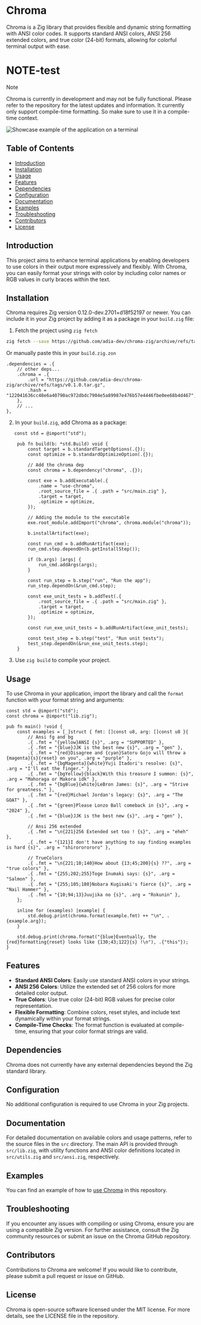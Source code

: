 # Chroma

Chroma is a Zig library that provides flexible and dynamic string formatting with ANSI color codes. It supports standard ANSI colors, ANSI 256 extended colors, and true color (24-bit) formats, allowing for colorful terminal output with ease.

# NOTE-test

> [!NOTE]
> Chroma is currently in development and may not be fully functional. Please refer to the repository for the latest updates and information. It currently only support compile-time formatting. So make sure to use it in a compile-time context.

![Showcase example of the application on a terminal](./assets/chroma.png)

## Table of Contents

- [Introduction](#introduction)
- [Installation](#installation)
- [Usage](#usage)
- [Features](#features)
- [Dependencies](#dependencies)
- [Configuration](#configuration)
- [Documentation](#documentation)
- [Examples](#examples)
- [Troubleshooting](#troubleshooting)
- [Contributors](#contributors)
- [License](#license)

## Introduction

This project aims to enhance terminal applications by enabling developers to use colors in their output more expressively and flexibly. With Chroma, you can easily format your strings with color by including color names or RGB values in curly braces within the text.

## Installation

Chroma requires Zig version 0.12.0-dev.2701+d18f52197 or newer. You can include it in your Zig project by adding it as a package in your `build.zig` file:

1. Fetch the project using `zig fetch`

```bash
zig fetch --save https://github.com/adia-dev/chroma-zig/archive/refs/tags/v0.1.0.tar.gz
```

Or manually paste this in your `build.zig.zon`

```zig
.dependencies = .{
    // other deps...
    .chroma = .{
        .url = "https://github.com/adia-dev/chroma-zig/archive/refs/tags/v0.1.0.tar.gz",
        .hash = "122041636cc48e6a40790ac972dbdc7904e5a89987e476b57e4446fbe0ee68b4d467",
    },
    // ...
},
```

2. In your `build.zig`, add Chroma as a package:

```zig
   const std = @import("std");

    pub fn build(b: *std.Build) void {
        const target = b.standardTargetOptions(.{});
        const optimize = b.standardOptimizeOption(.{});

        // Add the chroma dep
        const chroma = b.dependency("chroma", .{});

        const exe = b.addExecutable(.{
            .name = "use-chroma",
            .root_source_file = .{ .path = "src/main.zig" },
            .target = target,
            .optimize = optimize,
        });

        // Adding the module to the executable
        exe.root_module.addImport("chroma", chroma.module("chroma"));

        b.installArtifact(exe);

        const run_cmd = b.addRunArtifact(exe);
        run_cmd.step.dependOn(b.getInstallStep());

        if (b.args) |args| {
            run_cmd.addArgs(args);
        }

        const run_step = b.step("run", "Run the app");
        run_step.dependOn(&run_cmd.step);

        const exe_unit_tests = b.addTest(.{
            .root_source_file = .{ .path = "src/main.zig" },
            .target = target,
            .optimize = optimize,
        });

        const run_exe_unit_tests = b.addRunArtifact(exe_unit_tests);

        const test_step = b.step("test", "Run unit tests");
        test_step.dependOn(&run_exe_unit_tests.step);
    }

```

3. Use `zig build` to compile your project.

## Usage

To use Chroma in your application, import the library and call the `format` function with your format string and arguments:

```zig
const std = @import("std");
const chroma = @import("lib.zig");

pub fn main() !void {
    const examples = [_]struct { fmt: []const u8, arg: []const u8 }{
        // Ansi fg and bg
        .{ .fmt = "{yellow}ANSI {s}", .arg = "SUPPORTED" },
        .{ .fmt = "{blue}JJK is the best new {s}", .arg = "gen" },
        .{ .fmt = "{red}Disagree and {cyan}Satoru Gojo will throw a {magenta}{s}{reset} on you", .arg = "purple" },
        .{ .fmt = "{bgMagenta}{white}Yuji Itadori's resolve: {s}", .arg = "I'll eat the finger." },
        .{ .fmt = "{bgYellow}{black}With this treasure I summon: {s}", .arg = "Mahoraga or Makora idk" },
        .{ .fmt = "{bgBlue}{white}LeBron James: {s}", .arg = "Strive for greatness." },
        .{ .fmt = "{red}Michael Jordan's legacy: {s}", .arg = "The GOAT" },
        .{ .fmt = "{green}Please Lonzo Ball comeback in {s}", .arg = "2024" },
        .{ .fmt = "{blue}JJK is the best new {s}", .arg = "gen" },

        // Ansi 256 extended
        .{ .fmt = "\n{221}256 Extended set too ! {s}", .arg = "eheh" },
        .{ .fmt = "{121}I don't have anything to say finding examples is hard {s}", .arg = "shirororororo" },

        // TrueColors
        .{ .fmt = "\n{221;10;140}How about {13;45;200}{s} ??", .arg = "true colors" },
        .{ .fmt = "{255;202;255}Toge Inumaki says: {s}", .arg = "Salmon" },
        .{ .fmt = "{255;105;180}Nobara Kugisaki's fierce {s}", .arg = "Nail Hammer" },
        .{ .fmt = "{10;94;13}Juujika no {s}", .arg = "Rokunin" },
    };

    inline for (examples) |example| {
        std.debug.print(chroma.format(example.fmt) ++ "\n", .{example.arg});
    }

    std.debug.print(chroma.format("{blue}Eventually, the {red}formatting{reset} looks like {130;43;122}{s} !\n"), .{"this"});
}

```

## Features

- **Standard ANSI Colors**: Easily use standard ANSI colors in your strings.
- **ANSI 256 Colors**: Utilize the extended set of 256 colors for more detailed color output.
- **True Colors**: Use true color (24-bit) RGB values for precise color representation.
- **Flexible Formatting**: Combine colors, reset styles, and include text dynamically within your format strings.
- **Compile-Time Checks**: The format function is evaluated at compile-time, ensuring that your color format strings are valid.

## Dependencies

Chroma does not currently have any external dependencies beyond the Zig standard library.

## Configuration

No additional configuration is required to use Chroma in your Zig projects.

## Documentation

For detailed documentation on available colors and usage patterns, refer to the source files in the `src` directory. The main API is provided through `src/lib.zig`, with utility functions and ANSI color definitions located in `src/utils.zig` and `src/ansi.zig`, respectively.

## Examples

You can find an example of how to [use Chroma](https://github.com/adia-dev/use-chroma-zig) in this repository.

## Troubleshooting

If you encounter any issues with compiling or using Chroma, ensure you are using a compatible Zig version. For further assistance, consult the Zig community resources or submit an issue on the Chroma GitHub repository.

## Contributors

Contributions to Chroma are welcome! If you would like to contribute, please submit a pull request or issue on GitHub.

## License

Chroma is open-source software licensed under the MIT license. For more details, see the LICENSE file in the repository.
